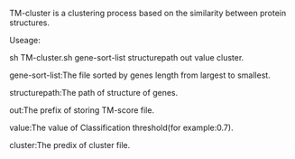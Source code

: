 TM-cluster is a clustering process based on the similarity between protein structures.

Useage:

sh TM-cluster.sh gene-sort-list structurepath out value cluster.

gene-sort-list:The file sorted by genes length from largest to smallest.

structurepath:The path of structure of genes.

out:The prefix of storing TM-score file.

value:The value of Classification threshold(for example:0.7).

cluster:The predix of cluster file.
